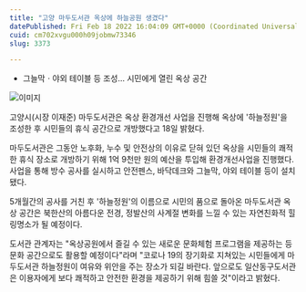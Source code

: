 ```yaml
---
title: "고양 마두도서관 옥상에 하늘공원 생겼다"
datePublished: Fri Feb 18 2022 16:04:09 GMT+0000 (Coordinated Universal Time)
cuid: cm702xvgu000h09jobmw73346
slug: 3373

---
```



- 그늘막ㆍ야외 테이블 등 조성… 시민에게 열린 옥상 공간

![이미지](https://cdn.hashnode.com/res/hashnode/image/upload/v1739254024896/da6a06d4-8b01-41b5-9c0f-da5bd22abc64.jpeg)

고양시(시장 이재준) 마두도서관은 옥상 환경개선 사업을 진행해 옥상에 '하늘정원'을 조성한 후 시민들의 휴식 공간으로 개방했다고 18일 밝혔다.

마두도서관은 그동안 노후화, 누수 및 안전상의 이유로 닫혀 있던 옥상을 시민들의 쾌적한 휴식 장소로 개방하기 위해 1억 9천만 원의 예산을 투입해 환경개선사업을 진행했다. 사업을 통해 방수 공사를 실시하고 안전펜스, 바닥데크와 그늘막, 야외 테이블 등이 설치됐다.

5개월간의 공사를 거친 후 '하늘정원'의 이름으로 시민의 품으로 돌아온 마두도서관 옥상 공간은 북한산의 아름다운 전경, 정발산의 사계절 변화를 느낄 수 있는 자연친화적 힐링명소가 될 예정이다.

도서관 관계자는 "옥상공원에서 즐길 수 있는 새로운 문화체험 프로그램을 제공하는 등 문화 공간으로도 활용할 예정이다"라며 "코로나 19의 장기화로 지쳐있는 시민들에게 마두도서관 하늘정원이 여유와 위안을 주는 장소가 되길 바란다. 앞으로도 일산동구도서관은 이용자에게 보다 쾌적하고 안전한 환경을 제공하기 위해 힘쓸 것"이라고 밝혔다.